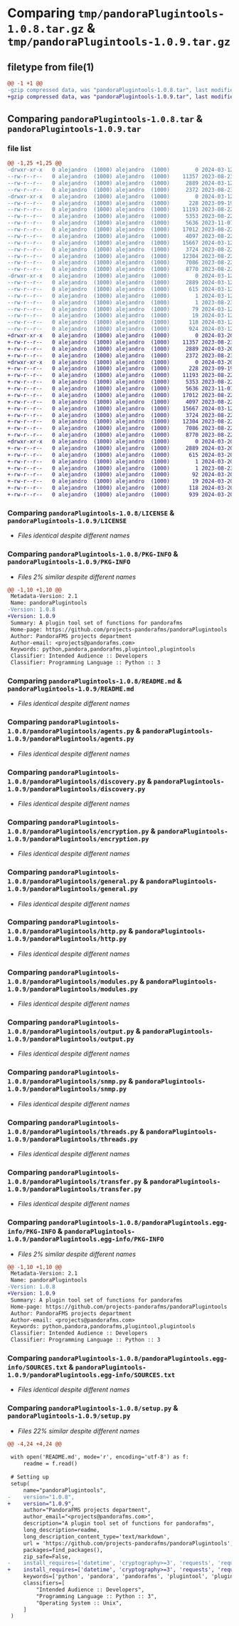 # Comparing `tmp/pandoraPlugintools-1.0.8.tar.gz` & `tmp/pandoraPlugintools-1.0.9.tar.gz`

## filetype from file(1)

```diff
@@ -1 +1 @@
-gzip compressed data, was "pandoraPlugintools-1.0.8.tar", last modified: Tue Mar 12 14:52:14 2024, max compression
+gzip compressed data, was "pandoraPlugintools-1.0.9.tar", last modified: Wed Mar 20 12:32:21 2024, max compression
```

## Comparing `pandoraPlugintools-1.0.8.tar` & `pandoraPlugintools-1.0.9.tar`

### file list

```diff
@@ -1,25 +1,25 @@
-drwxr-xr-x   0 alejandro  (1000) alejandro  (1000)        0 2024-03-12 14:52:14.716851 pandoraPlugintools-1.0.8/
--rw-r--r--   0 alejandro  (1000) alejandro  (1000)    11357 2023-08-23 10:07:18.000000 pandoraPlugintools-1.0.8/LICENSE
--rw-r--r--   0 alejandro  (1000) alejandro  (1000)     2889 2024-03-12 14:52:14.716851 pandoraPlugintools-1.0.8/PKG-INFO
--rw-r--r--   0 alejandro  (1000) alejandro  (1000)     2372 2023-08-23 11:42:24.000000 pandoraPlugintools-1.0.8/README.md
-drwxr-xr-x   0 alejandro  (1000) alejandro  (1000)        0 2024-03-12 14:52:14.715851 pandoraPlugintools-1.0.8/pandoraPlugintools/
--rw-r--r--   0 alejandro  (1000) alejandro  (1000)      228 2023-09-19 10:39:47.000000 pandoraPlugintools-1.0.8/pandoraPlugintools/__init__.py
--rw-r--r--   0 alejandro  (1000) alejandro  (1000)    11193 2023-08-22 08:12:27.000000 pandoraPlugintools-1.0.8/pandoraPlugintools/agents.py
--rw-r--r--   0 alejandro  (1000) alejandro  (1000)     5353 2023-08-22 08:12:27.000000 pandoraPlugintools-1.0.8/pandoraPlugintools/discovery.py
--rw-r--r--   0 alejandro  (1000) alejandro  (1000)     5636 2023-11-07 12:26:55.000000 pandoraPlugintools-1.0.8/pandoraPlugintools/encryption.py
--rw-r--r--   0 alejandro  (1000) alejandro  (1000)    17012 2023-08-22 08:12:27.000000 pandoraPlugintools-1.0.8/pandoraPlugintools/general.py
--rw-r--r--   0 alejandro  (1000) alejandro  (1000)     4097 2023-08-22 08:12:27.000000 pandoraPlugintools-1.0.8/pandoraPlugintools/http.py
--rw-r--r--   0 alejandro  (1000) alejandro  (1000)    15667 2024-03-12 13:58:51.000000 pandoraPlugintools-1.0.8/pandoraPlugintools/modules.py
--rw-r--r--   0 alejandro  (1000) alejandro  (1000)     3724 2023-08-22 08:12:27.000000 pandoraPlugintools-1.0.8/pandoraPlugintools/output.py
--rw-r--r--   0 alejandro  (1000) alejandro  (1000)    12304 2023-08-22 08:12:27.000000 pandoraPlugintools-1.0.8/pandoraPlugintools/snmp.py
--rw-r--r--   0 alejandro  (1000) alejandro  (1000)     7086 2023-08-22 08:12:27.000000 pandoraPlugintools-1.0.8/pandoraPlugintools/threads.py
--rw-r--r--   0 alejandro  (1000) alejandro  (1000)     8770 2023-08-22 08:12:27.000000 pandoraPlugintools-1.0.8/pandoraPlugintools/transfer.py
-drwxr-xr-x   0 alejandro  (1000) alejandro  (1000)        0 2024-03-12 14:52:14.716851 pandoraPlugintools-1.0.8/pandoraPlugintools.egg-info/
--rw-r--r--   0 alejandro  (1000) alejandro  (1000)     2889 2024-03-12 14:52:14.000000 pandoraPlugintools-1.0.8/pandoraPlugintools.egg-info/PKG-INFO
--rw-r--r--   0 alejandro  (1000) alejandro  (1000)      615 2024-03-12 14:52:14.000000 pandoraPlugintools-1.0.8/pandoraPlugintools.egg-info/SOURCES.txt
--rw-r--r--   0 alejandro  (1000) alejandro  (1000)        1 2024-03-12 14:52:14.000000 pandoraPlugintools-1.0.8/pandoraPlugintools.egg-info/dependency_links.txt
--rw-r--r--   0 alejandro  (1000) alejandro  (1000)        1 2023-08-23 10:41:11.000000 pandoraPlugintools-1.0.8/pandoraPlugintools.egg-info/not-zip-safe
--rw-r--r--   0 alejandro  (1000) alejandro  (1000)       79 2024-03-12 14:52:14.000000 pandoraPlugintools-1.0.8/pandoraPlugintools.egg-info/requires.txt
--rw-r--r--   0 alejandro  (1000) alejandro  (1000)       19 2024-03-12 14:52:14.000000 pandoraPlugintools-1.0.8/pandoraPlugintools.egg-info/top_level.txt
--rw-r--r--   0 alejandro  (1000) alejandro  (1000)      118 2024-03-12 14:52:14.716851 pandoraPlugintools-1.0.8/setup.cfg
--rw-r--r--   0 alejandro  (1000) alejandro  (1000)      924 2024-03-12 14:47:28.000000 pandoraPlugintools-1.0.8/setup.py
+drwxr-xr-x   0 alejandro  (1000) alejandro  (1000)        0 2024-03-20 12:32:21.121478 pandoraPlugintools-1.0.9/
+-rw-r--r--   0 alejandro  (1000) alejandro  (1000)    11357 2023-08-23 10:07:18.000000 pandoraPlugintools-1.0.9/LICENSE
+-rw-r--r--   0 alejandro  (1000) alejandro  (1000)     2889 2024-03-20 12:32:21.121478 pandoraPlugintools-1.0.9/PKG-INFO
+-rw-r--r--   0 alejandro  (1000) alejandro  (1000)     2372 2023-08-23 11:42:24.000000 pandoraPlugintools-1.0.9/README.md
+drwxr-xr-x   0 alejandro  (1000) alejandro  (1000)        0 2024-03-20 12:32:21.120478 pandoraPlugintools-1.0.9/pandoraPlugintools/
+-rw-r--r--   0 alejandro  (1000) alejandro  (1000)      228 2023-09-19 10:39:47.000000 pandoraPlugintools-1.0.9/pandoraPlugintools/__init__.py
+-rw-r--r--   0 alejandro  (1000) alejandro  (1000)    11193 2023-08-22 08:12:27.000000 pandoraPlugintools-1.0.9/pandoraPlugintools/agents.py
+-rw-r--r--   0 alejandro  (1000) alejandro  (1000)     5353 2023-08-22 08:12:27.000000 pandoraPlugintools-1.0.9/pandoraPlugintools/discovery.py
+-rw-r--r--   0 alejandro  (1000) alejandro  (1000)     5636 2023-11-07 12:26:55.000000 pandoraPlugintools-1.0.9/pandoraPlugintools/encryption.py
+-rw-r--r--   0 alejandro  (1000) alejandro  (1000)    17012 2023-08-22 08:12:27.000000 pandoraPlugintools-1.0.9/pandoraPlugintools/general.py
+-rw-r--r--   0 alejandro  (1000) alejandro  (1000)     4097 2023-08-22 08:12:27.000000 pandoraPlugintools-1.0.9/pandoraPlugintools/http.py
+-rw-r--r--   0 alejandro  (1000) alejandro  (1000)    15667 2024-03-12 13:58:51.000000 pandoraPlugintools-1.0.9/pandoraPlugintools/modules.py
+-rw-r--r--   0 alejandro  (1000) alejandro  (1000)     3724 2023-08-22 08:12:27.000000 pandoraPlugintools-1.0.9/pandoraPlugintools/output.py
+-rw-r--r--   0 alejandro  (1000) alejandro  (1000)    12304 2023-08-22 08:12:27.000000 pandoraPlugintools-1.0.9/pandoraPlugintools/snmp.py
+-rw-r--r--   0 alejandro  (1000) alejandro  (1000)     7086 2023-08-22 08:12:27.000000 pandoraPlugintools-1.0.9/pandoraPlugintools/threads.py
+-rw-r--r--   0 alejandro  (1000) alejandro  (1000)     8770 2023-08-22 08:12:27.000000 pandoraPlugintools-1.0.9/pandoraPlugintools/transfer.py
+drwxr-xr-x   0 alejandro  (1000) alejandro  (1000)        0 2024-03-20 12:32:21.121478 pandoraPlugintools-1.0.9/pandoraPlugintools.egg-info/
+-rw-r--r--   0 alejandro  (1000) alejandro  (1000)     2889 2024-03-20 12:32:21.000000 pandoraPlugintools-1.0.9/pandoraPlugintools.egg-info/PKG-INFO
+-rw-r--r--   0 alejandro  (1000) alejandro  (1000)      615 2024-03-20 12:32:21.000000 pandoraPlugintools-1.0.9/pandoraPlugintools.egg-info/SOURCES.txt
+-rw-r--r--   0 alejandro  (1000) alejandro  (1000)        1 2024-03-20 12:32:21.000000 pandoraPlugintools-1.0.9/pandoraPlugintools.egg-info/dependency_links.txt
+-rw-r--r--   0 alejandro  (1000) alejandro  (1000)        1 2023-08-23 10:41:11.000000 pandoraPlugintools-1.0.9/pandoraPlugintools.egg-info/not-zip-safe
+-rw-r--r--   0 alejandro  (1000) alejandro  (1000)       92 2024-03-20 12:32:21.000000 pandoraPlugintools-1.0.9/pandoraPlugintools.egg-info/requires.txt
+-rw-r--r--   0 alejandro  (1000) alejandro  (1000)       19 2024-03-20 12:32:21.000000 pandoraPlugintools-1.0.9/pandoraPlugintools.egg-info/top_level.txt
+-rw-r--r--   0 alejandro  (1000) alejandro  (1000)      118 2024-03-20 12:32:21.122478 pandoraPlugintools-1.0.9/setup.cfg
+-rw-r--r--   0 alejandro  (1000) alejandro  (1000)      939 2024-03-20 12:31:08.000000 pandoraPlugintools-1.0.9/setup.py
```

### Comparing `pandoraPlugintools-1.0.8/LICENSE` & `pandoraPlugintools-1.0.9/LICENSE`

 * *Files identical despite different names*

### Comparing `pandoraPlugintools-1.0.8/PKG-INFO` & `pandoraPlugintools-1.0.9/PKG-INFO`

 * *Files 2% similar despite different names*

```diff
@@ -1,10 +1,10 @@
 Metadata-Version: 2.1
 Name: pandoraPlugintools
-Version: 1.0.8
+Version: 1.0.9
 Summary: A plugin tool set of functions for pandorafms
 Home-page: https://github.com/projects-pandorafms/pandoraPlugintools
 Author: PandoraFMS projects department
 Author-email: <projects@pandorafms.com>
 Keywords: python,pandora,pandorafms,plugintool,plugintools
 Classifier: Intended Audience :: Developers
 Classifier: Programming Language :: Python :: 3
```

### Comparing `pandoraPlugintools-1.0.8/README.md` & `pandoraPlugintools-1.0.9/README.md`

 * *Files identical despite different names*

### Comparing `pandoraPlugintools-1.0.8/pandoraPlugintools/agents.py` & `pandoraPlugintools-1.0.9/pandoraPlugintools/agents.py`

 * *Files identical despite different names*

### Comparing `pandoraPlugintools-1.0.8/pandoraPlugintools/discovery.py` & `pandoraPlugintools-1.0.9/pandoraPlugintools/discovery.py`

 * *Files identical despite different names*

### Comparing `pandoraPlugintools-1.0.8/pandoraPlugintools/encryption.py` & `pandoraPlugintools-1.0.9/pandoraPlugintools/encryption.py`

 * *Files identical despite different names*

### Comparing `pandoraPlugintools-1.0.8/pandoraPlugintools/general.py` & `pandoraPlugintools-1.0.9/pandoraPlugintools/general.py`

 * *Files identical despite different names*

### Comparing `pandoraPlugintools-1.0.8/pandoraPlugintools/http.py` & `pandoraPlugintools-1.0.9/pandoraPlugintools/http.py`

 * *Files identical despite different names*

### Comparing `pandoraPlugintools-1.0.8/pandoraPlugintools/modules.py` & `pandoraPlugintools-1.0.9/pandoraPlugintools/modules.py`

 * *Files identical despite different names*

### Comparing `pandoraPlugintools-1.0.8/pandoraPlugintools/output.py` & `pandoraPlugintools-1.0.9/pandoraPlugintools/output.py`

 * *Files identical despite different names*

### Comparing `pandoraPlugintools-1.0.8/pandoraPlugintools/snmp.py` & `pandoraPlugintools-1.0.9/pandoraPlugintools/snmp.py`

 * *Files identical despite different names*

### Comparing `pandoraPlugintools-1.0.8/pandoraPlugintools/threads.py` & `pandoraPlugintools-1.0.9/pandoraPlugintools/threads.py`

 * *Files identical despite different names*

### Comparing `pandoraPlugintools-1.0.8/pandoraPlugintools/transfer.py` & `pandoraPlugintools-1.0.9/pandoraPlugintools/transfer.py`

 * *Files identical despite different names*

### Comparing `pandoraPlugintools-1.0.8/pandoraPlugintools.egg-info/PKG-INFO` & `pandoraPlugintools-1.0.9/pandoraPlugintools.egg-info/PKG-INFO`

 * *Files 2% similar despite different names*

```diff
@@ -1,10 +1,10 @@
 Metadata-Version: 2.1
 Name: pandoraPlugintools
-Version: 1.0.8
+Version: 1.0.9
 Summary: A plugin tool set of functions for pandorafms
 Home-page: https://github.com/projects-pandorafms/pandoraPlugintools
 Author: PandoraFMS projects department
 Author-email: <projects@pandorafms.com>
 Keywords: python,pandora,pandorafms,plugintool,plugintools
 Classifier: Intended Audience :: Developers
 Classifier: Programming Language :: Python :: 3
```

### Comparing `pandoraPlugintools-1.0.8/pandoraPlugintools.egg-info/SOURCES.txt` & `pandoraPlugintools-1.0.9/pandoraPlugintools.egg-info/SOURCES.txt`

 * *Files identical despite different names*

### Comparing `pandoraPlugintools-1.0.8/setup.py` & `pandoraPlugintools-1.0.9/setup.py`

 * *Files 22% similar despite different names*

```diff
@@ -4,24 +4,24 @@
 
 with open('README.md', mode='r', encoding='utf-8') as f:
     readme = f.read()
 
 # Setting up
 setup(
     name="pandoraPlugintools",
-    version="1.0.8",
+    version="1.0.9",
     author="PandoraFMS projects department",
     author_email="<projects@pandorafms.com>",
     description="A plugin tool set of functions for pandorafms",
     long_description=readme,
     long_description_content_type='text/markdown',
     url = 'https://github.com/projects-pandorafms/pandoraPlugintools',
     packages=find_packages(),
     zip_safe=False,
-    install_requires=['datetime', 'cryptography>=3', 'requests', 'requests_ntlm','pycrypto>=2.6.1','pysnmp>=4.4.12'],
+    install_requires=['datetime', 'cryptography>=3', 'requests', 'requests_ntlm','pycrypto>=2.6.1','pysnmp>=4.4.12','pycryptodome'],
     keywords=['python', 'pandora', 'pandorafms', 'plugintool', 'plugintools'],
     classifiers=[
         "Intended Audience :: Developers",
         "Programming Language :: Python :: 3",
         "Operating System :: Unix",
     ]
 )
```

